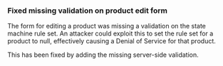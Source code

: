 ### Fixed missing validation on product edit form

The form for editing a product was missing a validation on the state
machine rule set.  An attacker could exploit this to set the rule set
for a product to null, effectively causing a Denial of Service for
that product.

This has been fixed by adding the missing server-side validation.
